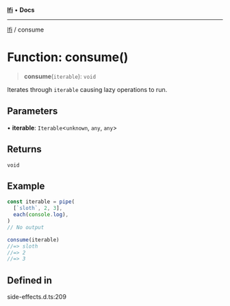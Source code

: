 [**lfi**](../readme.md) • **Docs**

***

[lfi](../globals.md) / consume

# Function: consume()

> **consume**(`iterable`): `void`

Iterates through `iterable` causing lazy operations to run.

## Parameters

• **iterable**: `Iterable`\<`unknown`, `any`, `any`\>

## Returns

`void`

## Example

```js
const iterable = pipe(
  [`sloth`, 2, 3],
  each(console.log),
)
// No output

consume(iterable)
//=> sloth
//=> 2
//=> 3
```

## Defined in

side-effects.d.ts:209
